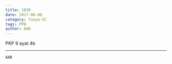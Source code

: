```yaml
---
title: 1038
date: 2017-06-08
category: Tanya-SC
tags: PPN
author: AAR
---
```


PKP 9 ayat 4b

---



`AAR`
